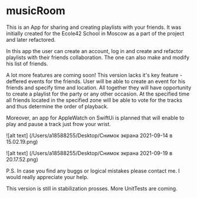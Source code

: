 # musicRoom
This is an App for sharing and creating playlists with your friends.
It was initially created for the Ecole42 School in Moscow as a part of the project and later refactored.

In this app the user can create an account, log in and create and refactor playlists with their friends collaboration. The one can also make and modify his list of friends. 

 A lot more features are coming soon!
This version lacks it's key feature - deffered events for the friends. User will be able to create an event for his friends and specify time and location. All together they will have opportunity to create a playlist for the party or any other occasion. At the specified time all friends located in the specified zone will be able to vote for the tracks and thus determine the order of playback.

Moreover, an app for AppleWatch on SwiftUi is planned that will enable to play and pause a track just frow your wrist.

![alt text] (/Users/a18588255/Desktop/Снимок экрана 2021-09-14 в 15.02.19.png)

![alt text] (/Users/a18588255/Desktop/Снимок экрана 2021-09-19 в 20.17.52.png)

P.S. In case you find any buggs or logical mistakes please contact me. I would really appreciate your help.

This version is still in stabilization prosses. More UnitTests are coming.

